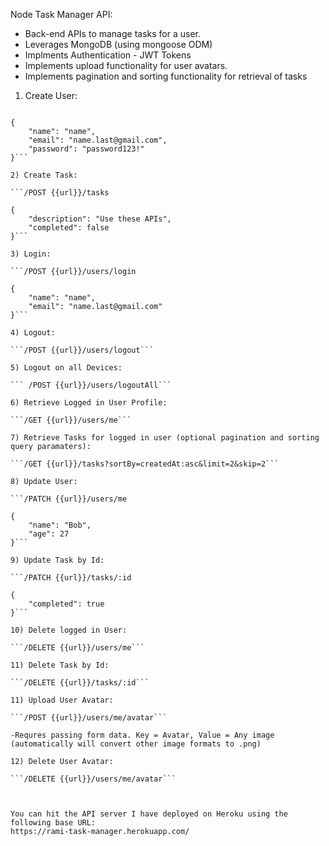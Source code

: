 Node Task Manager API: 

- Back-end APIs to manage tasks for a user. 
- Leverages MongoDB (using mongoose ODM)
- Implments Authentication - JWT Tokens
- Implements upload functionality for user avatars.
- Implements pagination and sorting functionality for retrieval of tasks

1) Create User:

```/POST {{url}}/users

{
    "name": "name",
    "email": "name.last@gmail.com",
    "password": "password123!"
}```

2) Create Task:

```/POST {{url}}/tasks

{
    "description": "Use these APIs",
    "completed": false
}```

3) Login:

```/POST {{url}}/users/login

{
    "name": "name",
    "email": "name.last@gmail.com"
}```

4) Logout:

```/POST {{url}}/users/logout```

5) Logout on all Devices:

``` /POST {{url}}/users/logoutAll```

6) Retrieve Logged in User Profile:

```/GET {{url}}/users/me```

7) Retrieve Tasks for logged in user (optional pagination and sorting query paramaters):

```/GET {{url}}/tasks?sortBy=createdAt:asc&limit=2&skip=2```

8) Update User:

```/PATCH {{url}}/users/me

{
    "name": "Bob",
    "age": 27    
}```

9) Update Task by Id:

```/PATCH {{url}}/tasks/:id

{
    "completed": true
}```

10) Delete logged in User:

```/DELETE {{url}}/users/me```

11) Delete Task by Id:

```/DELETE {{url}}/tasks/:id```

11) Upload User Avatar:

```/POST {{url}}/users/me/avatar```

-Requres passing form data. Key = Avatar, Value = Any image (automatically will convert other image formats to .png)

12) Delete User Avatar:

```/DELETE {{url}}/users/me/avatar```



You can hit the API server I have deployed on Heroku using the following base URL:
https://rami-task-manager.herokuapp.com/